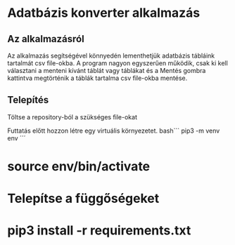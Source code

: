 # Adatbázis konverter alkalmazás

## Az alkalmazásról

Az alkalmazás segítségével könnyedén lementhetjük adatbázis tábláink tartalmát csv file-okba.
A program nagyon egyszerűen működik, csak ki kell választani a menteni kívánt táblát vagy táblákat és a Mentés gombra kattintva megtörténik a táblák tartalma csv file-okba mentése.

## Telepítés
Töltse a repository-ból a szükséges file-okat

Futtatás előtt hozzon létre egy virtuális környezetet.
bash```
pip3 -m venv env
´´´
# source env/bin/activate

# Telepítse a függőségeket
# pip3 install -r requirements.txt
